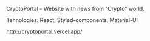 CryptoPortal - Website with news from "Crypto" world.

Tehnologies: React, Styled-components, Material-UI

http://cryptoportal.vercel.app/

